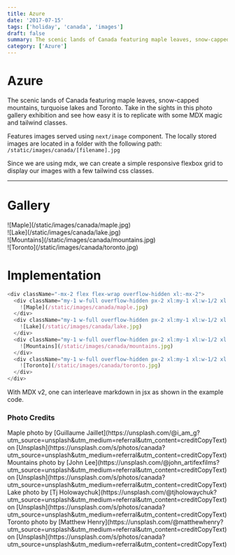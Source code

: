 ```yaml
---
title: Azure
date: '2017-07-15'
tags: ['holiday', 'canada', 'images']
draft: false
summary: The scenic lands of Canada featuring maple leaves, snow-capped mountains, turquoise lakes and Toronto. Take in the sights in this photo gallery exhibition and see how easy it is to replicate with some MDX magic and tailwind classes.
category: ['Azure']
---
```


# Azure

The scenic lands of Canada featuring maple leaves, snow-capped mountains, turquoise lakes and Toronto. Take in the sights in this photo gallery exhibition and see how easy it is to replicate with some MDX magic and tailwind classes.

Features images served using `next/image` component. The locally stored images are located in a folder with the following path: `/static/images/canada/[filename].jpg`

Since we are using mdx, we can create a simple responsive flexbox grid to display our images with a few tailwind css classes.

---

# Gallery

<div className="flex flex-wrap -mx-2 overflow-hidden xl:-mx-2">
  <div className="my-1 px-2 w-full overflow-hidden xl:my-1 xl:px-2 xl:w-1/2">
    ![Maple](/static/images/canada/maple.jpg)
  </div>
  <div className="my-1 px-2 w-full overflow-hidden xl:my-1 xl:px-2 xl:w-1/2">
    ![Lake](/static/images/canada/lake.jpg)
  </div>
  <div className="my-1 px-2 w-full overflow-hidden xl:my-1 xl:px-2 xl:w-1/2">
    ![Mountains](/static/images/canada/mountains.jpg)
  </div>
  <div className="my-1 px-2 w-full overflow-hidden xl:my-1 xl:px-2 xl:w-1/2">
    ![Toronto](/static/images/canada/toronto.jpg)
  </div>
</div>

# Implementation

```js
<div className="-mx-2 flex flex-wrap overflow-hidden xl:-mx-2">
  <div className="my-1 w-full overflow-hidden px-2 xl:my-1 xl:w-1/2 xl:px-2">
    ![Maple](/static/images/canada/maple.jpg)
  </div>
  <div className="my-1 w-full overflow-hidden px-2 xl:my-1 xl:w-1/2 xl:px-2">
    ![Lake](/static/images/canada/lake.jpg)
  </div>
  <div className="my-1 w-full overflow-hidden px-2 xl:my-1 xl:w-1/2 xl:px-2">
    ![Mountains](/static/images/canada/mountains.jpg)
  </div>
  <div className="my-1 w-full overflow-hidden px-2 xl:my-1 xl:w-1/2 xl:px-2">
    ![Toronto](/static/images/canada/toronto.jpg)
  </div>
</div>
```

With MDX v2, one can interleave markdown in jsx as shown in the example code.

### Photo Credits

<div>
  Maple photo by [Guillaume
  Jaillet](https://unsplash.com/@i_am_g?utm_source=unsplash&amp;utm_medium=referral&amp;utm_content=creditCopyText)
  on
  [Unsplash](https://unsplash.com/s/photos/canada?utm_source=unsplash&amp;utm_medium=referral&amp;utm_content=creditCopyText)
</div>
<div>
  Mountains photo by [John
  Lee](https://unsplash.com/@john_artifexfilms?utm_source=unsplash&amp;utm_medium=referral&amp;utm_content=creditCopyText)
  on
  [Unsplash](https://unsplash.com/s/photos/canada?utm_source=unsplash&amp;utm_medium=referral&amp;utm_content=creditCopyText)
</div>
<div>
  Lake photo by [Tj
  Holowaychuk](https://unsplash.com/@tjholowaychuk?utm_source=unsplash&amp;utm_medium=referral&amp;utm_content=creditCopyText)
  on
  [Unsplash](https://unsplash.com/s/photos/canada?utm_source=unsplash&amp;utm_medium=referral&amp;utm_content=creditCopyText)
</div>
<div>
  Toronto photo by [Matthew
  Henry](https://unsplash.com/@matthewhenry?utm_source=unsplash&amp;utm_medium=referral&amp;utm_content=creditCopyText)
  on
  [Unsplash](https://unsplash.com/s/photos/canada?utm_source=unsplash&amp;utm_medium=referral&amp;utm_content=creditCopyText)
</div>
